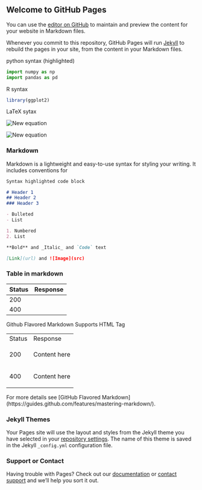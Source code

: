## Welcome to GitHub Pages

You can use the [editor on GitHub](https://github.com/hylee1rt/Data-410/edit/gh-pages/index.md) to maintain and preview the content for your website in Markdown files.

Whenever you commit to this repository, GitHub Pages will run [Jekyll](https://jekyllrb.com/) to rebuild the pages in your site, from the content in your Markdown files.

python syntax (highlighted)
 ```python
 import numpy as np
 import pandas as pd
 ```
 
R syntax
 ```r
 library(ggplot2)
 
 ```
 
LaTeX sytax

![New equation](https://latex.codecogs.com/gif.latex?\dpi{200}\alpha&space;+&space;\frac{2\beta}{\gamma})

![New equation](https://latex.codecogs.com/png.latex?\dpi{100}\int&space;\frac{1}{x}&space;dx&space;=&space;\ln&space;\left|&space;x&space;\right|&space;+&space;C)

### Markdown

Markdown is a lightweight and easy-to-use syntax for styling your writing. It includes conventions for

```markdown
Syntax highlighted code block

# Header 1
## Header 2
### Header 3

- Bulleted
- List

1. Numbered
2. List

**Bold** and _Italic_ and `Code` text

[Link](url) and ![Image](src)
```
### Table in markdown

| Status | Response  |
|---|---|
| 200 |  |
| 400 |   |


Github Flavored Markdown Supports HTML Tag

<table>
<tr>
<td> Status </td> <td> Response </td>
</tr>
<tr>
<td> 200 </td>
<td>

Content here

</td>
</tr>
<tr>
<td> 400 </td>
<td>

Content here


</td>
</tr>
</table>
For more details see [GitHub Flavored Markdown](https://guides.github.com/features/mastering-markdown/).

### Jekyll Themes

Your Pages site will use the layout and styles from the Jekyll theme you have selected in your [repository settings](https://github.com/hylee1rt/Data-410/settings). The name of this theme is saved in the Jekyll `_config.yml` configuration file.

### Support or Contact

Having trouble with Pages? Check out our [documentation](https://docs.github.com/categories/github-pages-basics/) or [contact support](https://support.github.com/contact) and we’ll help you sort it out.
